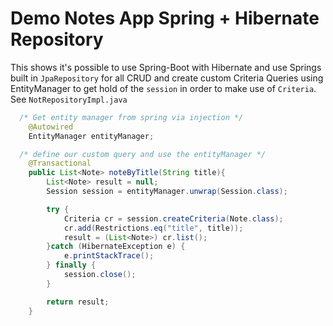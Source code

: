 # Demo Notes App Spring + Hibernate Repository

This shows it's possible to use Spring-Boot with Hibernate and use Springs built in `JpaRepository` for all CRUD and create custom Criteria Queries using EntityManager to get hold of the `session` in order to make use of `Criteria`. See `NotRepositoryImpl.java`

``` java
  /* Get entity manager from spring via injection */
    @Autowired
    EntityManager entityManager;

  /* define our custom query and use the entityManager */
    @Transactional
    public List<Note> noteByTitle(String title){
        List<Note> result = null;
        Session session = entityManager.unwrap(Session.class);

        try {
            Criteria cr = session.createCriteria(Note.class);
            cr.add(Restrictions.eq("title", title));
            result = (List<Note>) cr.list();
        }catch (HibernateException e) {
            e.printStackTrace();
        } finally {
            session.close();
        }

        return result;
    }
    
```